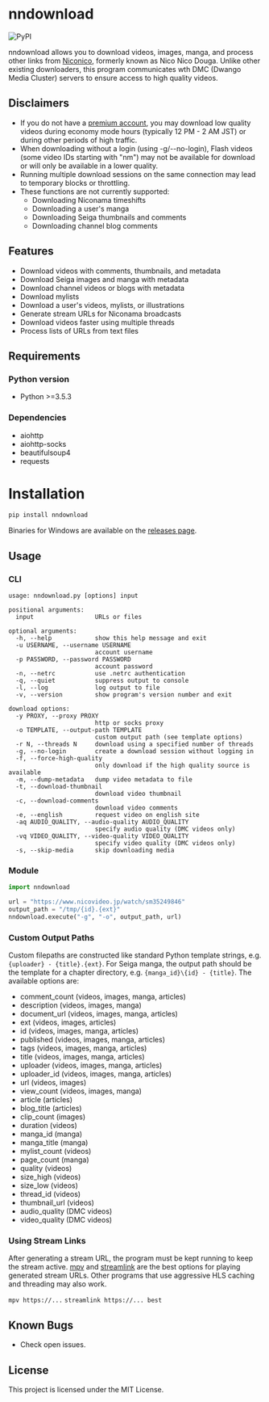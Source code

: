 # nndownload

![PyPI](https://img.shields.io/pypi/v/nndownload.svg)

nndownload allows you to download videos, images, manga, and process other links from [Niconico](http://nicovideo.jp), formerly known as Nico Nico Douga. Unlike other existing downloaders, this program communicates wth DMC (Dwango Media Cluster) servers to ensure access to high quality videos.

## Disclaimers
- If you do not have a [premium account](https://secure.nicovideo.jp/secure/premium_detail/), you may download low quality videos during economy mode hours (typically 12 PM - 2 AM JST) or during other periods of high traffic.
- When downloading without a login (using -g/--no-login), Flash videos (some video IDs starting with "nm") may not be available for download or will only be available in a lower quality.
- Running multiple download sessions on the same connection may lead to temporary blocks or throttling.
- These functions are not currently supported:
  - Downloading Niconama timeshifts
  - Downloading a user's manga
  - Downloading Seiga thumbnails and comments
  - Downloading channel blog comments

## Features
 - Download videos with comments, thumbnails, and metadata
 - Download Seiga images and manga with metadata
 - Download channel videos or blogs with metadata
 - Download mylists
 - Download a user's videos, mylists, or illustrations
 - Generate stream URLs for Niconama broadcasts
 - Download videos faster using multiple threads
 - Process lists of URLs from text files

## Requirements
### Python version
- Python >=3.5.3

### Dependencies
- aiohttp
- aiohttp-socks
- beautifulsoup4
- requests

# Installation
```bash
pip install nndownload
```

Binaries for Windows are available on the [releases page](https://github.com/AlexAplin/nndownload/releases).

## Usage
### CLI
```
usage: nndownload.py [options] input

positional arguments:
  input                 URLs or files

optional arguments:
  -h, --help            show this help message and exit
  -u USERNAME, --username USERNAME
                        account username
  -p PASSWORD, --password PASSWORD
                        account password
  -n, --netrc           use .netrc authentication
  -q, --quiet           suppress output to console
  -l, --log             log output to file
  -v, --version         show program's version number and exit

download options:
  -y PROXY, --proxy PROXY
                        http or socks proxy
  -o TEMPLATE, --output-path TEMPLATE
                        custom output path (see template options)
  -r N, --threads N     download using a specified number of threads
  -g, --no-login        create a download session without logging in
  -f, --force-high-quality
                        only download if the high quality source is available
  -m, --dump-metadata   dump video metadata to file
  -t, --download-thumbnail
                        download video thumbnail
  -c, --download-comments
                        download video comments
  -e, --english         request video on english site
  -aq AUDIO_QUALITY, --audio-quality AUDIO_QUALITY
                        specify audio quality (DMC videos only)
  -vq VIDEO_QUALITY, --video-quality VIDEO_QUALITY
                        specify video quality (DMC videos only)
  -s, --skip-media      skip downloading media
```

### Module
```python
import nndownload

url = "https://www.nicovideo.jp/watch/sm35249846"
output_path = "/tmp/{id}.{ext}"
nndownload.execute("-g", "-o", output_path, url)
```

### Custom Output Paths
Custom filepaths are constructed like standard Python template strings, e.g. `{uploader} - {title}.{ext}`. For Seiga manga, the output path should be the template for a chapter directory, e.g. `{manga_id}\{id} - {title}`. The available options are:

- comment_count (videos, images, manga, articles)
- description (videos, images, manga)
- document_url (videos, images, manga, articles)
- ext (videos, images, articles)
- id (videos, images, manga, articles)
- published (videos, images, manga, articles)
- tags (videos, images, manga, articles)
- title (videos, images, manga, articles)
- uploader (videos, images, manga, articles)
- uploader_id (videos, images, manga, articles)
- url (videos, images)
- view_count (videos, images, manga)
- article (articles)
- blog_title (articles)
- clip_count (images)
- duration (videos)
- manga_id (manga)
- manga_title (manga)
- mylist_count (videos)
- page_count (manga)
- quality (videos)
- size_high (videos)
- size_low (videos)
- thread_id (videos)
- thumbnail_url (videos)
- audio_quality (DMC videos)
- video_quality (DMC videos)

### Using Stream Links
After generating a stream URL, the program must be kept running to keep the stream active. [mpv](https://github.com/mpv-player/mpv) and [streamlink](https://github.com/streamlink/streamlink) are the best options for playing generated stream URLs. Other programs that use aggressive HLS caching and threading may also work.

`mpv https://...`
`streamlink https://... best`

## Known Bugs
- Check open issues.

## License
This project is licensed under the MIT License.
